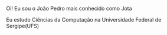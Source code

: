 Oi! Eu sou o João Pedro mais conhecido como Jota
 
Eu estudo Ciências da Computação na Universidade Federal de Sergipe(UFS)
